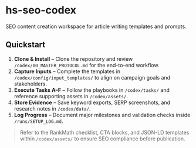 # hs-seo-codex

SEO content creation workspace for article writing templates and prompts.

## Quickstart
1. **Clone & Install** – Clone the repository and review `/codex/00_MASTER_PROTOCOL.md` for the end-to-end workflow.
2. **Capture Inputs** – Complete the templates in `/codex/config/input_templates/` to align on campaign goals and stakeholders.
3. **Execute Tasks A–F** – Follow the playbooks in `/codex/tasks/` and reference supporting assets in `/codex/assets/`.
4. **Store Evidence** – Save keyword exports, SERP screenshots, and research notes in `/codex/data/`.
5. **Log Progress** – Document major milestones and validation checks inside `/runs/SETUP_LOG.md`.

> Refer to the RankMath checklist, CTA blocks, and JSON-LD templates within `/codex/assets/` to ensure SEO compliance before publication.
